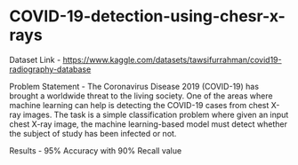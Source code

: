 # COVID-19-detection-using-chesr-x-rays
Dataset Link - https://www.kaggle.com/datasets/tawsifurrahman/covid19-radiography-database

Problem Statement - 
The Coronavirus Disease 2019 (COVID-19) has brought a worldwide threat to the living society.
One of the areas where machine learning can help is detecting the COVID-19 cases from chest
X-ray images.
The task is a simple classification problem where given an input chest X-ray image, the machine
learning-based model must detect whether the subject of study has been infected or not.

Results - 95% Accuracy with 90% Recall value
